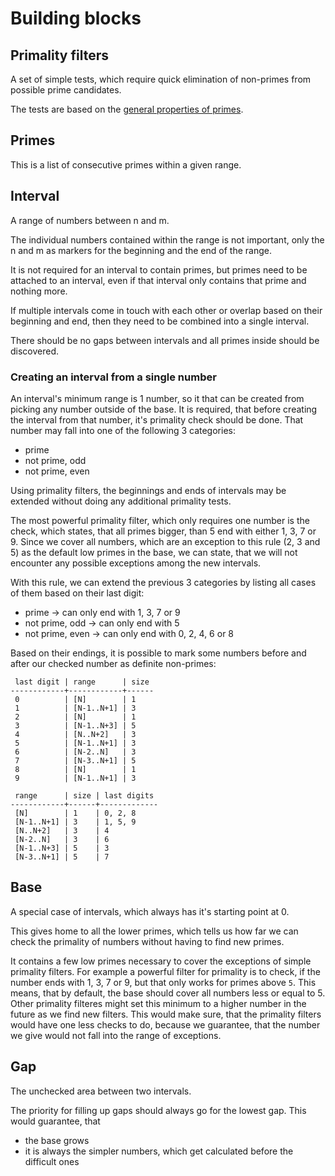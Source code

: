 # Building blocks

## Primality filters

A set of simple tests, which require quick elimination of non-primes from possible prime candidates.

The tests are based on the [general properties of primes](./general-properties-of-primes.md).

## Primes

This is a list of consecutive primes within a given range.

## Interval

A range of numbers between n and m.

The individual numbers contained within the range is not important, only the n and m as markers for the beginning and the end of the range.

It is not required for an interval to contain primes, but primes need to be attached to an interval, even if that interval only contains that prime and nothing more.

If multiple intervals come in touch with each other or overlap based on their beginning and end, then they need to be combined into a single interval.

There should be no gaps between intervals and all primes inside should be discovered.

### Creating an interval from a single number

An interval's minimum range is 1 number, so it that can be created from picking any number outside of the base. It is required, that before creating the interval from that number, it's primality check should be done. That number may fall into one of the following 3 categories:

* prime
* not prime, odd
* not prime, even

Using primality filters, the beginnings and ends of intervals may be extended without doing any additional primality tests.

The most powerful primality filter, which only requires one number is the check, which states, that all primes bigger, than 5 end with either 1, 3, 7 or 9. Since we cover all numbers, which are an exception to this rule (2, 3 and 5) as the default low primes in the base, we can state, that we will not encounter any possible exceptions among the new intervals.

With this rule, we can extend the previous 3 categories by listing all cases of them based on their last digit:

* prime -> can only end with 1, 3, 7 or 9
* not prime, odd -> can only end with 5
* not prime, even -> can only end with 0, 2, 4, 6 or 8

Based on their endings, it is possible to mark some numbers before and after our checked number as definite non-primes:

```
 last digit | range      | size
------------+------------+------
 0          | [N]        | 1
 1          | [N-1..N+1] | 3
 2          | [N]        | 1
 3          | [N-1..N+3] | 5
 4          | [N..N+2]   | 3
 5          | [N-1..N+1] | 3
 6          | [N-2..N]   | 3
 7          | [N-3..N+1] | 5
 8          | [N]        | 1
 9          | [N-1..N+1] | 3
```

```
 range      | size | last digits
------------+------+-------------
 [N]        | 1    | 0, 2, 8
 [N-1..N+1] | 3    | 1, 5, 9
 [N..N+2]   | 3    | 4
 [N-2..N]   | 3    | 6
 [N-1..N+3] | 5    | 3
 [N-3..N+1] | 5    | 7
```

## Base

A special case of intervals, which always has it's starting point at 0.

This gives home to all the lower primes, which tells us how far we can check the primality of numbers without having to find new primes.

It contains a few low primes necessary to cover the exceptions of simple primality filters. For example a powerful filter for primality is to check, if the number ends with 1, 3, 7 or 9, but that only works for primes above `5`. This means, that by default, the base should cover all numbers less or equal to 5. Other primality filteres might set this minimum to a higher number in the future as we find new filters. This would make sure, that the primality filters would have one less checks to do, because we guarantee, that the number we give would not fall into the range of exceptions.

## Gap

The unchecked area between two intervals.

The priority for filling up gaps should always go for the lowest gap. This would guarantee, that

* the base grows
* it is always the simpler numbers, which get calculated before the difficult ones

